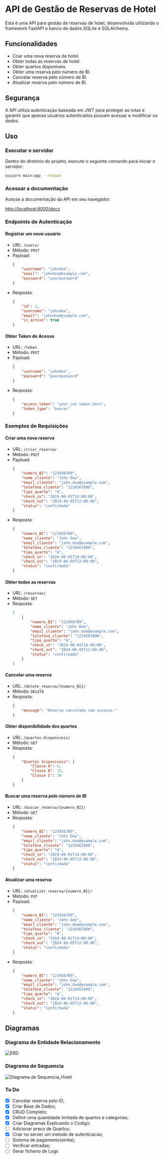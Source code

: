 # API de Gestão de Reservas de Hotel

Esta é uma API para gestão de reservas de hotel, desenvolvida utilizando o framework FastAPI e banco de dados SQLite e SQLAlchemy.

## Funcionalidades

- Criar uma nova reserva de hotel.
- Obter todas as reservas de hotel.
- Obter quartos disponíveis.
- Obter uma reserva pelo número de BI.
- Cancelar reserva pelo número de BI.
- Atualizar reserva pelo número de BI.

## Segurança

A API utiliza autenticação baseada em JWT para proteger as rotas e garantir que apenas usuários autenticados possam acessar e modificar os dados.

## Uso

### Executar o servidor

Dentro do diretório do projeto, execute o seguinte comando para iniciar o servidor:

```bash
uvicorn main:app --reload
```

### Acessar a documentação

Acesse a documentação da API em seu navegador:

[http://localhost:8000/docs](http://localhost:8000/docs)

### Endpoints de Autenticação

#### Registrar um novo usuário
- URL: `/users/`
- Método: `POST`
- Payload:
  ```json
  {
      "username": "johndoe",
      "email": "johndoe@example.com",
      "password": "yourpassword"
  }
  ```
- Resposta:
  ```json
  {
      "id": 1,
      "username": "johndoe",
      "email": "johndoe@example.com",
      "is_active": true
  }
  ```

#### Obter Token de Acesso
- URL: `/token`
- Método: `POST`
- Payload:
  ```json
  {
      "username": "johndoe",
      "password": "yourpassword"
  }
  ```
- Resposta:
  ```json
  {
      "access_token": "your.jwt.token.here",
      "token_type": "bearer"
  }
  ```

### Exemplos de Requisições

#### Criar uma nova reserva
- URL: `/criar_reserva/`
- Método: `POST`
- Payload:
  ```json
  {
      "numero_BI": "123456789",
      "nome_cliente": "John Doe",
      "email_cliente": "john.doe@example.com",
      "telefone_cliente": "1234567890",
      "tipo_quarto": "A",
      "check_in": "2024-06-01T14:00:00",
      "check_out": "2024-06-05T12:00:00",
      "status": "confirmada"
  }
  ```
- Resposta:
  ```json
  {
      "numero_BI": "123456789",
      "nome_cliente": "John Doe",
      "email_cliente": "john.doe@example.com",
      "telefone_cliente": "1234567890",
      "tipo_quarto": "A",
      "check_in": "2024-06-01T14:00:00",
      "check_out": "2024-06-05T12:00:00",
      "status": "confirmada"
  }
  ```

#### Obter todas as reservas
- URL: `/reservas/`
- Método: `GET`
- Resposta:
  ```json
  [
      {
          "numero_BI": "123456789",
          "nome_cliente": "John Doe",
          "email_cliente": "john.doe@example.com",
          "telefone_cliente": "1234567890",
          "tipo_quarto": "A",
          "check_in": "2024-06-01T14:00:00",
          "check_out": "2024-06-05T12:00:00",
          "status": "confirmada"
      }
  ]
  ```

#### Cancelar uma reserva
- URL: `/delete_reserva/{numero_BI}/`
- Método: `DELETE`
- Resposta:
  ```json
  {
      "message": "Reserva cancelada com sucesso."
  }
  ```

#### Obter disponibilidade dos quartos
- URL: `/quartos-disponiveis/`
- Método: `GET`
- Resposta:
  ```json
  {
      "Quartos disponíveis": {
          "Classe A": 5,
          "Classe B": 15,
          "Classe C": 30
      }
  }
  ```

#### Buscar uma reserva pelo número de BI
- URL: `/buscar_reserva/{numero_BI}/`
- Método: `GET`
- Resposta:
  ```json
  {
      "numero_BI": "123456789",
      "nome_cliente": "John Doe",
      "email_cliente": "john.doe@example.com",
      "telefone_cliente": "1234567890",
      "tipo_quarto": "A",
      "check_in": "2024-06-01T14:00:00",
      "check_out": "2024-06-05T12:00:00",
      "status": "confirmada"
  }
  ```

#### Atualizar uma reserva
- URL: `/atualizar_reserva/{numero_BI}/`
- Método: `PUT`
- Payload:
  ```json
  {
      "numero_BI": "123456789",
      "nome_cliente": "John Doe",
      "email_cliente": "john.doe@example.com",
      "telefone_cliente": "1234567890",
      "tipo_quarto": "A",
      "check_in": "2024-06-01T14:00:00",
      "check_out": "2024-06-05T12:00:00",
      "status": "confirmada"
  }
  ```
- Resposta:
  ```json
  {
      "numero_BI": "123456789",
      "nome_cliente": "John Doe",
      "email_cliente": "john.doe@example.com",
      "telefone_cliente": "1234567890",
      "tipo_quarto": "A",
      "check_in": "2024-06-01T14:00:00",
      "check_out": "2024-06-05T12:00:00",
      "status": "confirmada"
  }
  ```

## Diagramas

### Diagrama de Entidade Relacionamento

![ERD](https://github.com/Jerry-523/tourism-management-API/assets/92488227/0a45173b-0712-4e58-b38d-5d2a39ac3f1f)

### Diagrama de Sequencia

![Diagrama de Sequencia_Hotel](https://github.com/Jerry-523/tourism-management-API/assets/92488227/384553e7-e980-48f9-b5f8-57ca453e639a)


### To Do

- [x] Cancelar reserva pelo ID;
- [x] Criar Base de Dados;
- [x] CRUD Completo;
- [x] Definir uma quantidade limitada de quartos e categorias;
- [x] Criar Diagramas Explicando o Codigo;
- [ ] Adicionar preco de Quartos;
- [x] Criar no server um metodo de autenticacao;
- [ ] Sistema de pagamento(strike);
- [ ] Verificar entradas;
- [ ] Gerar ficheiro de Logs
